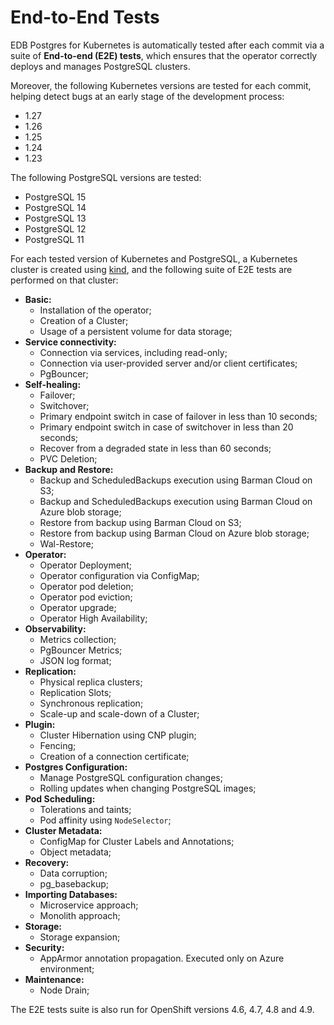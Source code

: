 # End-to-End Tests

EDB Postgres for Kubernetes is automatically tested after each
commit via a suite of **End-to-end (E2E) tests**, which ensures that
the operator correctly deploys and manages PostgreSQL clusters.

Moreover, the following Kubernetes versions are tested for each commit,
helping detect bugs at an early stage of the development process:

* 1.27
* 1.26
* 1.25
* 1.24
* 1.23

The following PostgreSQL versions are tested:

* PostgreSQL 15
* PostgreSQL 14
* PostgreSQL 13
* PostgreSQL 12
* PostgreSQL 11

For each tested version of Kubernetes and PostgreSQL, a Kubernetes
cluster is created using [kind](https://kind.sigs.k8s.io/),
and the following suite of E2E tests are performed on that cluster:

- **Basic:**
    * Installation of the operator;
    * Creation of a Cluster;
    * Usage of a persistent volume for data storage;
- **Service connectivity:**
    * Connection via services, including read-only;
    * Connection via user-provided server and/or client certificates;
    * PgBouncer;
- **Self-healing:**
    * Failover;
    * Switchover;
    * Primary endpoint switch in case of failover in less than 10 seconds;
    * Primary endpoint switch in case of switchover in less than 20 seconds;
    * Recover from a degraded state in less than 60 seconds;
    * PVC Deletion;
- **Backup and Restore:**
    * Backup and ScheduledBackups execution using Barman Cloud on S3;
    * Backup and ScheduledBackups execution using Barman Cloud on Azure
    blob storage;
    * Restore from backup using Barman Cloud on S3;
    * Restore from backup using Barman Cloud on Azure blob storage;
    * Wal-Restore;
- **Operator:**
    * Operator Deployment;
    * Operator configuration via ConfigMap;
    * Operator pod deletion;
    * Operator pod eviction;
    * Operator upgrade;
    * Operator High Availability;
- **Observability:**
    * Metrics collection;
    * PgBouncer Metrics;
    * JSON log format;
- **Replication:**
    * Physical replica clusters;
    * Replication Slots;
    * Synchronous replication;
    * Scale-up and scale-down of a Cluster;
- **Plugin:**
    * Cluster Hibernation using CNP plugin;
    * Fencing;
    * Creation of a connection certificate;
- **Postgres Configuration:**
    * Manage PostgreSQL configuration changes;
    * Rolling updates when changing PostgreSQL images;
- **Pod Scheduling:**
    * Tolerations and taints;
    * Pod affinity using `NodeSelector`;
- **Cluster Metadata:**
    * ConfigMap for Cluster Labels and Annotations;
    * Object metadata;
- **Recovery:**
    * Data corruption;
    * pg_basebackup;
- **Importing Databases:**
    * Microservice approach;
    * Monolith approach;
- **Storage:**
    * Storage expansion;
- **Security:**
    * AppArmor annotation propagation. Executed only on Azure environment;
- **Maintenance:**
    * Node Drain;

The E2E tests suite is also run for OpenShift versions 4.6, 4.7, 4.8 and 4.9.
